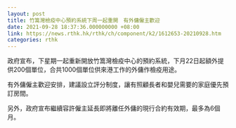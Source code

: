 ```yaml
---
layout: post
title: 竹篙灣檢疫中心預約系統下周一起重開　有外傭僱主歡迎
date: 2021-09-28 18:37:36.000000000 +08:00
link: https://news.rthk.hk/rthk/ch/component/k2/1612653-20210928.htm
categories: rthk
---
```


政府宣布，下星期一起重新開放竹篙灣檢疫中心的預約系統，下月22日起額外提供200個單位，合共1000個單位供來港工作的外傭作檢疫用途。

有外傭僱主歡迎安排，建議設立評分制度，讓有照顧長者和嬰兒需要的家庭優先預訂房間。

另外，政府宣布繼續容許僱主延長即將離任外傭的現行合約有效期，最多為6個月。
